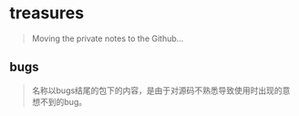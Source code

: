 # treasures
> Moving the private notes to the Github...
## bugs
> 名称以bugs结尾的包下的内容，是由于对源码不熟悉导致使用时出现的意想不到的bug。

